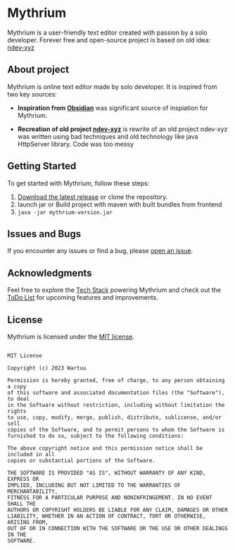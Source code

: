 # Mythrium

Mythrium is a user-friendly text editor created with passion by a solo developer. Forever free and open-source
project is based on old idea: [ndev-xyz](https://github.com/wartuu/ndev-xyz)

## About project

Mythrium is online text editor made by solo developer. It is inspired from two key sources:

* **Inspiration from [Obsidian](https://obsidian.md/)** was significant source of inspiation for Mythrium.

* **Recreation of old project [ndev-xyz](https://github.com/wartuu/ndev-xyz)** is rewrite of an old project
ndev-xyz was written using bad techniques and old technology like java HttpServer library. Code was too messy 


## Getting Started

To get started with Mythrium, follow these steps:

1. [Download the latest release](#) or clone the repository.
2. launch jar or Build project with maven with built bundles from frontend
3. `java -jar mythrium-version.jar`

## Issues and Bugs

If you encounter any issues or find a bug, please [open an issue](https://github.com/wartuu/mythrium/issues).

## Acknowledgments

Feel free to explore the [Tech Stack](#informations) powering Mythrium and check out the [ToDo List](#informations) for upcoming features and improvements.


## License

Mythrium is licensed under the [MIT license](LICENSE).

```

MIT License

Copyright (c) 2023 Wartuu

Permission is hereby granted, free of charge, to any person obtaining a copy
of this software and associated documentation files (the "Software"), to deal
in the Software without restriction, including without limitation the rights
to use, copy, modify, merge, publish, distribute, sublicense, and/or sell
copies of the Software, and to permit persons to whom the Software is
furnished to do so, subject to the following conditions:

The above copyright notice and this permission notice shall be included in all
copies or substantial portions of the Software.

THE SOFTWARE IS PROVIDED "AS IS", WITHOUT WARRANTY OF ANY KIND, EXPRESS OR
IMPLIED, INCLUDING BUT NOT LIMITED TO THE WARRANTIES OF MERCHANTABILITY,
FITNESS FOR A PARTICULAR PURPOSE AND NONINFRINGEMENT. IN NO EVENT SHALL THE
AUTHORS OR COPYRIGHT HOLDERS BE LIABLE FOR ANY CLAIM, DAMAGES OR OTHER
LIABILITY, WHETHER IN AN ACTION OF CONTRACT, TORT OR OTHERWISE, ARISING FROM,
OUT OF OR IN CONNECTION WITH THE SOFTWARE OR THE USE OR OTHER DEALINGS IN THE
SOFTWARE.


```
